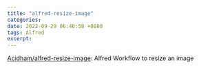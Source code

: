 ```yaml
---
title: "alfred-resize-image"
categories: 
date: 2022-09-29 06:40:58 +0800
tags: Alfred 
excerpt: 
---
```







[Acidham/alfred-resize-image](https://github.com/Acidham/alfred-resize-image): Alfred Workflow to resize an image









